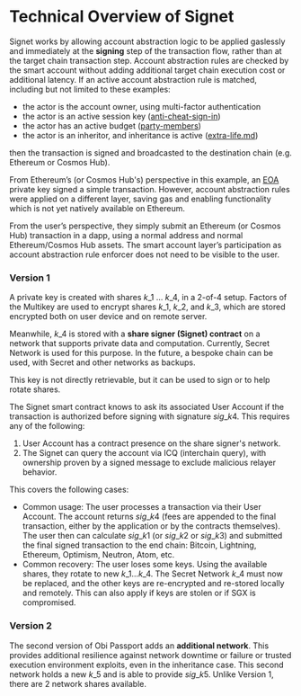 # Technical Overview of Signet

Signet works by allowing account abstraction logic to be applied gaslessly and immediately at the **signing** step of the transaction flow, rather than at the target chain transaction step. Account abstraction rules are checked by the smart account without adding additional target chain execution cost or additional latency. If an active account abstraction rule is matched, including but not limited to these examples:

* the actor is the account owner, using multi-factor authentication
* the actor is an active session key ([anti-cheat-sign-in](../anti-cheat-sign-in/ "mention"))
* the actor has an active budget ([party-members](../party-members/ "mention"))
* the actor is an inheritor, and inheritance is active ([extra-life.md](../extra-life.md "mention"))

then the transaction is signed and broadcasted to the destination chain (e.g. Ethereum or Cosmos Hub).

From Ethereum’s (or Cosmos Hub's) perspective in this example, an [EOA](../../glossary.md#eoa) private key signed a simple transaction. However, account abstraction rules were applied on a different layer, saving gas and enabling functionality which is not yet natively available on Ethereum.

From the user’s perspective, they simply submit an Ethereum (or Cosmos Hub) transaction in a dapp, using a normal address and normal Ethereum/Cosmos Hub assets. The smart account layer’s participation as account abstraction rule enforcer does not need to be visible to the user.

### Version 1

A private key is created with shares $k\_1$ … $k\_4$, in a 2-of-4 setup. Factors of the Multikey are used to encrypt shares $k\_1$, $k\_2$, and $k\_3$, which are stored encrypted both on user device and on remote server.

Meanwhile, $k\_4$ is stored with a **share signer (Signet) contract** on a network that supports private data and computation. Currently, Secret Network is used for this purpose. In the future, a bespoke chain can be used, with Secret and other networks as backups.

This key is not directly retrievable, but it can be used to sign or to help rotate shares.

The Signet smart contract knows to ask its associated User Account if the transaction is authorized before signing with signature $sig\_{k4}$. This requires any of the following:

1. User Account has a contract presence on the share signer's network.
2. The Signet can query the account via ICQ (interchain query), with ownership proven by a signed message to exclude malicious relayer behavior.

This covers the following cases:

* Common usage: The user processes a transaction via their User Account. The account returns $sig\_{k4}$ (fees are appended to the final transaction, either by the application or by the contracts themselves). The user then can calculate $sig\_{k1}$ (or $sig\_{k2}$ or $sig\_{k3}$) and submitted the final signed transaction to the end chain: Bitcoin, Lightning, Ethereum, Optimism, Neutron, Atom, etc.
* Common recovery: The user loses some keys. Using the available shares, they rotate to new $k\_1...k\_4$. The Secret Network $k\_4$ must now be replaced, and the other keys are re-encrypted and re-stored locally and remotely. This can also apply if keys are stolen or if SGX is compromised.

### **Version 2**

The second version of Obi Passport adds an **additional network**. This provides additional resilience against network downtime or failure or trusted execution environment exploits, even in the inheritance case. This second network holds a new $k\_{5}$ and is able to provide $sig\_{k5}$. Unlike Version 1, there are 2 network shares available.
